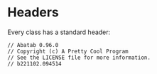 # Headers

Every class has a standard header:

```#bash
// Abatab 0.96.0
// Copyright (c) A Pretty Cool Program
// See the LICENSE file for more information.
// b221102.094514
```
